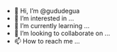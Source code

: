 - 👋 Hi, I’m @gududegua
- 👀 I’m interested in ...
- 🌱 I’m currently learning ...
- 💞️ I’m looking to collaborate on ...
- 📫 How to reach me ...

<!---
gududegua/gududegua is a ✨ special ✨ repository because its `README.md` (this file) appears on your GitHub profile.
You can click the Preview link to take a look at your changes.
--->
